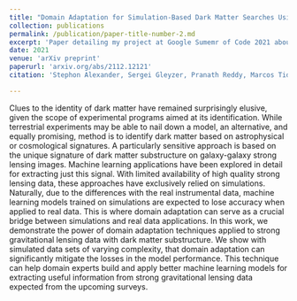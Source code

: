 ```yaml
---
title: "Domain Adaptation for Simulation-Based Dark Matter Searches Using Strong Gravitational Lensing"
collection: publications
permalink: /publication/paper-title-number-2.md
excerpt: 'Paper detailing my project at Google Sumemr of Code 2021 about an initial development of Unsupervised Domain Adaptation applied to gravitational lenses as well as an exploration of Equivariant Neural Networks for astronomical image classification.'
date: 2021
venue: 'arXiv preprint'
paperurl: 'arxiv.org/abs/2112.12121'
citation: 'Stephon Alexander, Sergei Gleyzer, Pranath Reddy, Marcos Tidball, Michael W. Toomey. arXiv preprint, 2021'

---
```

Clues to the identity of dark matter have remained surprisingly elusive, given the scope of experimental programs aimed at its identification. While terrestrial experiments may be able to nail down a model, an alternative, and equally promising, method is to identify dark matter based on astrophysical or cosmological signatures. A particularly sensitive approach is based on the unique signature of dark matter substructure on galaxy-galaxy strong lensing images. Machine learning applications have been explored in detail for extracting just this signal. With limited availability of high quality strong lensing data, these approaches have exclusively relied on simulations. Naturally, due to the differences with the real instrumental data, machine learning models trained on simulations are expected to lose accuracy when applied to real data. This is where domain adaptation can serve as a crucial bridge between simulations and real data applications. In this work, we demonstrate the power of domain adaptation techniques applied to strong gravitational lensing data with dark matter substructure. We show with simulated data sets of varying complexity, that domain adaptation can significantly mitigate the losses in the model performance. This technique can help domain experts build and apply better machine learning models for extracting useful information from strong gravitational lensing data expected from the upcoming surveys.
